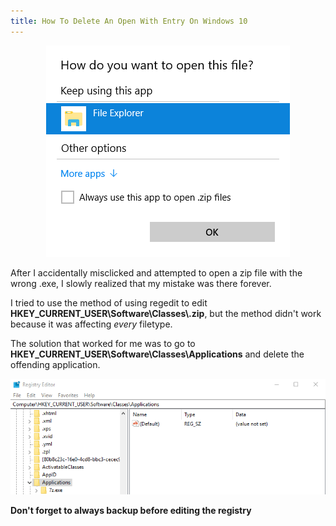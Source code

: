 ```yaml
---
title: How To Delete An Open With Entry On Windows 10
---
```


<p align="center">
    <img src="/assets/2018-06-28/image1.png" alt="Windows's open with menu" />
</p>

After I accidentally misclicked and attempted to open a zip file with the wrong .exe, I slowly realized that my mistake was there forever.

I tried to use the method of using regedit to edit **HKEY_CURRENT_USER\Software\Classes\\.zip**, but the method didn't work because it was affecting *every* filetype.

The solution that worked for me was to go to **HKEY_CURRENT_USER\Software\Classes\Applications** and delete the offending application.

<p align="center">
    <img src="/assets/2018-06-28/image2.png" alt="Screenshot of registry" />
</p>

**Don't forget to always backup before editing the registry**
